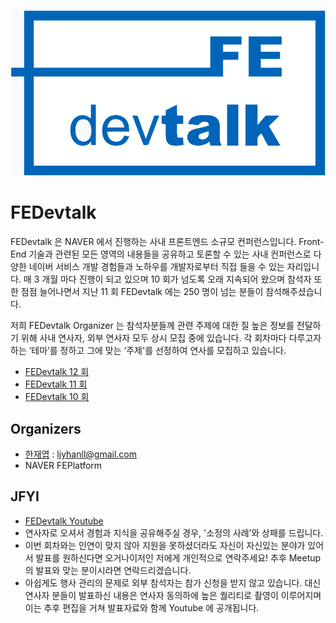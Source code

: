 <div align="center">

![FEDEVTALK_LOGO](./assets/fedevtalk_logo.png)

</div>

# FEDevtalk

FEDevtalk 은 NAVER 에서 진행하는 사내 프론트엔드 소규모 컨퍼런스입니다. Front-End 기술과 관련된 모든 영역의 내용들을 공유하고 토론할 수 있는 사내 컨퍼런스로 다양한 네이버 서비스 개발 경험들과 노하우를 개발자로부터 직접 들을 수 있는 자리입니다. 매 3 개월 마다 진행이 되고 있으며 10 회가 넘도록 오래 지속되어 왔으며 참석자 또한 점점 늘어나면서 지난 11 회 FEDevtalk 에는 250 명이 넘는 분들이 참석해주셨습니다.

저희 FEDevtalk Organizer 는 참석자분들께 관련 주제에 대한 질 높은 정보를 전달하기 위해 사내 연사자, 외부 연사자 모두 상시 모집 중에 있습니다. 각 회차마다 다루고자 하는 ‘테마’를 정하고 그에 맞는 ‘주제'를 선정하여 연사를 모집하고 있습니다.

- [FEDevtalk 12 회](https://github.com/JaeYeopHan/FEDevtalk/blob/master/12_fedevtalk.md)
- [FEDevtalk 11 회](https://github.com/JaeYeopHan/FEDevtalk/blob/master/11_fedevtalk.md)
- [FEDevtalk 10 회](https://github.com/JaeYeopHan/FEDevtalk/blob/master/10_fedevtalk.md)

## Organizers

- [한재엽](http://github.com/JaeYeopHan) : ljyhanll@gmail.com
- NAVER FEPlatform

## JFYI

- [FEDevtalk Youtube](https://www.youtube.com/playlist?list=PLsFtzQAC8dDcv76FW0MDTTYVgnVrsW3sW)
- 연사자로 오셔서 경험과 지식을 공유해주실 경우, '소정의 사례’와 상패를 드립니다.
- 이번 회차와는 인연이 맞지 않아 지원을 못하셨더라도 자신이 자신있는 분야가 있어서 발표를 원하신다면 오거나이저인 저에게 개인적으로 연락주세요! 추후 Meetup 의 발표와 맞는 분이시라면 연락드리겠습니다.
- 아쉽게도 행사 관리의 문제로 외부 참석자는 참가 신청을 받지 않고 있습니다. 대신 연사자 분들이 발표하신 내용은 연사자 동의하에 높은 퀄리티로 촬영이 이루어지며 이는 추후 편집을 거쳐 발표자료와 함께 Youtube 에 공개됩니다.
